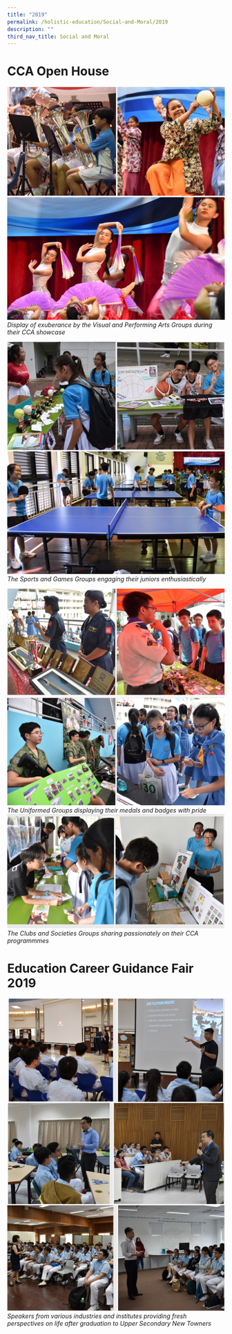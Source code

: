 ```yaml
---
title: "2019"
permalink: /holistic-education/Social-and-Moral/2019
description: ""
third_nav_title: Social and Moral
---
```

# CCA Open House

![](/images/CCA%20open%20house.png)
![](/images/PA-3.jpg)
*Display of exuberance by the Visual and Performing Arts Groups during their CCA showcase*

![](/images/CCA%20open%20house%202.png)
![](/images/S1.jpg)
*The Sports and Games Groups engaging their juniors enthusiastically*

![](/images/CCA%20open%20house%203.png)
![](/images/cca%20open%20house%204.png)
*The Uniformed Groups displaying their medals and badges with pride*
![](/images/cca%20open%20house%205.png)
*The Clubs and Societies Groups sharing passionately on their CCA programmmes*

# Education Career Guidance Fair 2019
![](/images/ECG%201.png)
![](/images/ECG%202.png)
![](/images/ECG%203.png)
*Speakers from various industries and institutes providing fresh perspectives on life after graduation 
to Upper Secondary New Towners*


